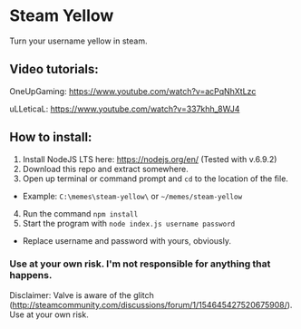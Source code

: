 # Steam Yellow
Turn your username yellow in steam.

## Video tutorials:
OneUpGaming: https://www.youtube.com/watch?v=acPqNhXtLzc

uLLeticaL: https://www.youtube.com/watch?v=337khh_8WJ4

## How to install:
1. Install NodeJS LTS here: https://nodejs.org/en/ (Tested with v.6.9.2)
2. Download this repo and extract somewhere.
3. Open up terminal or command prompt and `cd` to the location of the file. 
  * Example: `C:\memes\steam-yellow\` or `~/memes/steam-yellow`
4. Run the command `npm install`
5. Start the program with `node index.js username password`
  * Replace username and password with yours, obviously.

### Use at your own risk. I'm not responsible for anything that happens. 

Disclaimer: Valve is aware of the glitch (http://steamcommunity.com/discussions/forum/1/154645427520675908/). Use at your own risk. 
